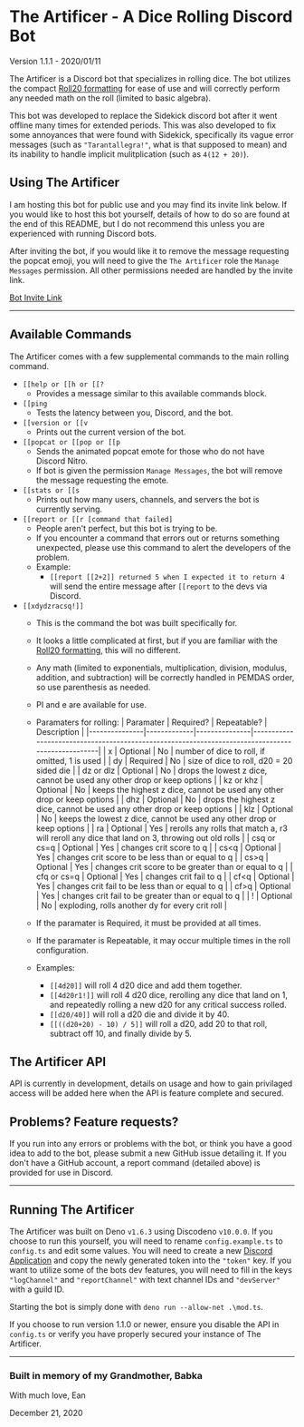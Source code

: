 # The Artificer - A Dice Rolling Discord Bot
Version 1.1.1 - 2020/01/11

The Artificer is a Discord bot that specializes in rolling dice.  The bot utilizes the compact [Roll20 formatting](https://roll20.zendesk.com/hc/en-us/articles/360037773133-Dice-Reference) for ease of use and will correctly perform any needed math on the roll (limited to basic algebra).

This bot was developed to replace the Sidekick discord bot after it went offline many times for extended periods.  This was also developed to fix some annoyances that were found with Sidekick, specifically its vague error messages (such as `"Tarantallegra!"`, what is that supposed to mean) and its inability to handle implicit mulitplication (such as `4(12 + 20)`).

## Using The Artificer
I am hosting this bot for public use and you may find its invite link below.  If you would like to host this bot yourself, details of how to do so are found at the end of this README, but I do not recommend this unless you are experienced with running Discord bots.

After inviting the bot, if you would like it to remove the message requesting the popcat emoji, you will need to give the `The Artificer` role the `Manage Messages` permission.  All other permissions needed are handled by the invite link.

[Bot Invite Link](https://discord.com/api/oauth2/authorize?client_id=789045930011656223&permissions=2048&scope=bot)

---

## Available Commands
The Artificer comes with a few supplemental commands to the main rolling command.

* `[[help or [[h or [[?`
  * Provides a message similar to this available commands block.
* `[[ping`
  * Tests the latency between you, Discord, and the bot.
* `[[version or [[v`
  * Prints out the current version of the bot.
* `[[popcat or [[pop or [[p`
  * Sends the animated popcat emote for those who do not have Discord Nitro.
  * If bot is given the permission `Manage Messages`, the bot will remove the message requesting the emote.
* `[[stats or [[s`
  * Prints out how many users, channels, and servers the bot is currently serving.
* `[[report or [[r [command that failed]`
  * People aren't perfect, but this bot is trying to be.
  * If you encounter a command that errors out or returns something unexpected, please use this command to alert the developers of the problem.
  * Example:
    * `[[report [[2+2]] returned 5 when I expected it to return 4` will send the entire message after `[[report` to the devs via Discord.
* `[[xdydzracsq!]]`
  * This is the command the bot was built specifically for.
  * It looks a little complicated at first, but if you are familiar with the [Roll20 formatting](https://roll20.zendesk.com/hc/en-us/articles/360037773133-Dice-Reference), this will no different.
  * Any math (limited to exponentials, multiplication, division, modulus, addition, and subtraction) will be correctly handled in PEMDAS order, so use parenthesis as needed.
  * PI and e are available for use.
  * Paramaters for rolling:
	|  Paramater    |  Required?  |  Repeatable?  | Description                                                                                      |
	|---------------|-------------|---------------|--------------------------------------------------------------------------------------------------|
	|  x            |  Optional   |      No       |  number of dice to roll, if omitted, 1 is used                                                   |
	|  dy           |  Required   |      No       |  size of dice to roll, d20 = 20 sided die                                                        |
	|  dz or dlz    |  Optional   |      No       |  drops the lowest z dice, cannot be used any other drop or keep options                          |
	|  kz or khz    |  Optional   |      No       |  keeps the highest z dice, cannot be used any other drop or keep options                         |
	|  dhz          |  Optional   |      No       |  drops the highest z dice, cannot be used any other drop or keep options                         |
	|  klz          |  Optional   |      No       |  keeps the lowest z dice, cannot be used any other drop or keep options                          |
	|  ra           |  Optional   |      Yes      |  rerolls any rolls that match a, r3 will reroll any dice that land on 3, throwing out old rolls  |
	|  csq or cs=q  |  Optional   |      Yes      |  changes crit score to q                                                                         |
	|  cs<q         |  Optional   |      Yes      |  changes crit score to be less than or equal to q                                                |
	|  cs>q         |  Optional   |      Yes      |  changes crit score to be greater than or equal to q                                             |
	|  cfq or cs=q  |  Optional   |      Yes      |  changes crit fail to q                                                                          |
	|  cf<q         |  Optional   |      Yes      |  changes crit fail to be less than or equal to q                                                 |
	|  cf>q         |  Optional   |      Yes      |  changes crit fail to be greater than or equal to q                                              |
	|  !            |  Optional   |      No       |  exploding, rolls another dy for every crit roll                                                 |

  * If the paramater is Required, it must be provided at all times.
  * If the paramater is Repeatable, it may occur multiple times in the roll configuration.
  * Examples:
    * `[[4d20]]` will roll 4 d20 dice and add them together.
    * `[[4d20r1!]]` will roll 4 d20 dice, rerolling any dice that land on 1, and repeatedly rolling a new d20 for any critical success rolled.
    * `[[d20/40]]` will roll a d20 die and divide it by 40.
    * `[[((d20+20) - 10) / 5]]` will roll a d20, add 20 to that roll, subtract off 10, and finally divide by 5.

## The Artificer API
API is currently in development, details on usage and how to gain privilaged access will be added here when the API is feature complete and secured.

## Problems?  Feature requests?
If you run into any errors or problems with the bot, or think you have a good idea to add to the bot, please submit a new GitHub issue detailing it.  If you don't have a GitHub account, a report command (detailed above) is provided for use in Discord.

---
## Running The Artificer
The Artificer was built on Deno `v1.6.3` using Discodeno `v10.0.0`.  If you choose to run this yourself, you will need to rename `config.example.ts` to `config.ts` and edit some values.  You will need to create a new [Discord Application](https://discord.com/developers/applications) and copy the newly generated token into the `"token"` key.  If you want to utilize some of the bots dev features, you will need to fill in the keys `"logChannel"` and `"reportChannel"` with text channel IDs and `"devServer"` with a guild ID.

Starting the bot is simply done with `deno run --allow-net .\mod.ts`.

If you choose to run version 1.1.0 or newer, ensure you disable the API in `config.ts` or verify you have properly secured your instance of The Artificer.

---

### Built in memory of my Grandmother, Babka
With much love, Ean

December 21, 2020
